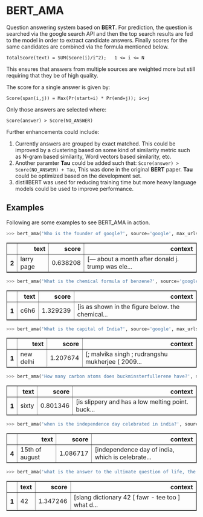 # BERT_AMA


Question answering system based on **BERT**. For prediction, the question is searched via the google search API and then the top search results are fed to the model in order to extract candidate answers. Finally scores for the same candidates are combined via the formula mentioned below.

```
TotalScore(text) = SUM(Score(i)/i^2);   1 <= i <= N
```

This ensures that answers from multiple sources are weighted more but still requiring that they be of high quality.

The score for a single answer is given by:

```
Score(span(i,j)) = Max(Pr(start=i) * Pr(end=j)); i<=j
```

Only those answers are selected where:

```
Score(answer) > Score(NO_ANSWER)
```


Further enhancements could include:

1. Currently answers are grouped by exact matched. This could be improved by a clustering based on some kind of similarity metric such as N-gram based similarity, Word vectors based similarity, etc.
2. Another paramter **Tau** could be added such that: `Score(answer) > Score(NO_ANSWER) + Tau`, This was done in the original **BERT** paper. **Tau** could be optimized based on the development set.
3. distillBERT was used for reducing training time but more heavy language models could be used to improve performance.


## Examples

Following are some examples to see BERT_AMA in action.


```python
>>> bert_ama('Who is the founder of google?', source='google', max_urls=5, top_n=1)
```


<div>
<style scoped>
    .dataframe tbody tr th:only-of-type {
        vertical-align: middle;
    }

    .dataframe tbody tr th {
        vertical-align: top;
    }

    .dataframe thead th {
        text-align: right;
    }
</style>
<table border="1" class="dataframe">
  <thead>
    <tr style="text-align: right;">
      <th></th>
      <th>text</th>
      <th>score</th>
      <th>context</th>
    </tr>
  </thead>
  <tbody>
    <tr>
      <th>2</th>
      <td>larry page</td>
      <td>0.638208</td>
      <td>[— about a month after donald j. trump was ele...</td>
    </tr>
  </tbody>
</table>
</div>




```python
>>> bert_ama('What is the chemical formula of benzene?', source='google', max_urls=5, top_n=1)
```




<div>
<style scoped>
    .dataframe tbody tr th:only-of-type {
        vertical-align: middle;
    }

    .dataframe tbody tr th {
        vertical-align: top;
    }

    .dataframe thead th {
        text-align: right;
    }
</style>
<table border="1" class="dataframe">
  <thead>
    <tr style="text-align: right;">
      <th></th>
      <th>text</th>
      <th>score</th>
      <th>context</th>
    </tr>
  </thead>
  <tbody>
    <tr>
      <th>1</th>
      <td>c6h6</td>
      <td>1.329239</td>
      <td>[is as shown in the figure below. the chemical...</td>
    </tr>
  </tbody>
</table>
</div>




```python
>>> bert_ama('What is the capital of India?', source='google', max_urls=5, top_n=1)
```




<div>
<style scoped>
    .dataframe tbody tr th:only-of-type {
        vertical-align: middle;
    }

    .dataframe tbody tr th {
        vertical-align: top;
    }

    .dataframe thead th {
        text-align: right;
    }
</style>
<table border="1" class="dataframe">
  <thead>
    <tr style="text-align: right;">
      <th></th>
      <th>text</th>
      <th>score</th>
      <th>context</th>
    </tr>
  </thead>
  <tbody>
    <tr>
      <th>1</th>
      <td>new delhi</td>
      <td>1.207674</td>
      <td>[; malvika singh ; rudrangshu mukherjee ( 2009...</td>
    </tr>
  </tbody>
</table>
</div>




```python
>>> bert_ama('How many carbon atoms does buckminsterfullerene have?', source='google', max_urls=5, top_n=1)
```




<div>
<style scoped>
    .dataframe tbody tr th:only-of-type {
        vertical-align: middle;
    }

    .dataframe tbody tr th {
        vertical-align: top;
    }

    .dataframe thead th {
        text-align: right;
    }
</style>
<table border="1" class="dataframe">
  <thead>
    <tr style="text-align: right;">
      <th></th>
      <th>text</th>
      <th>score</th>
      <th>context</th>
    </tr>
  </thead>
  <tbody>
    <tr>
      <th>1</th>
      <td>sixty</td>
      <td>0.801346</td>
      <td>[is slippery and has a low melting point. buck...</td>
    </tr>
  </tbody>
</table>
</div>




```python
>>> bert_ama('when is the independence day celebrated in india?', source='google', max_urls=5, top_n=1)
```




<div>
<style scoped>
    .dataframe tbody tr th:only-of-type {
        vertical-align: middle;
    }

    .dataframe tbody tr th {
        vertical-align: top;
    }

    .dataframe thead th {
        text-align: right;
    }
</style>
<table border="1" class="dataframe">
  <thead>
    <tr style="text-align: right;">
      <th></th>
      <th>text</th>
      <th>score</th>
      <th>context</th>
    </tr>
  </thead>
  <tbody>
    <tr>
      <th>4</th>
      <td>15th of august</td>
      <td>1.086717</td>
      <td>[independence day of india, which is celebrate...</td>
    </tr>
  </tbody>
</table>
</div>




```python
>>> bert_ama('what is the answer to the ultimate question of life, the universe, and everything?', source='google', max_urls=5, top_n=1)
```




<div>
<style scoped>
    .dataframe tbody tr th:only-of-type {
        vertical-align: middle;
    }

    .dataframe tbody tr th {
        vertical-align: top;
    }

    .dataframe thead th {
        text-align: right;
    }
</style>
<table border="1" class="dataframe">
  <thead>
    <tr style="text-align: right;">
      <th></th>
      <th>text</th>
      <th>score</th>
      <th>context</th>
    </tr>
  </thead>
  <tbody>
    <tr>
      <th>1</th>
      <td>42</td>
      <td>1.347246</td>
      <td>[slang dictionary 42 [ fawr - tee too ] what d...</td>
    </tr>
  </tbody>
</table>
</div>
